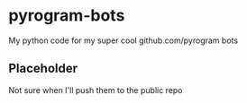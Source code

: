 # pyrogram-bots
My python code for my super cool github.com/pyrogram bots

## Placeholder
Not sure when I'll push them to the public repo

